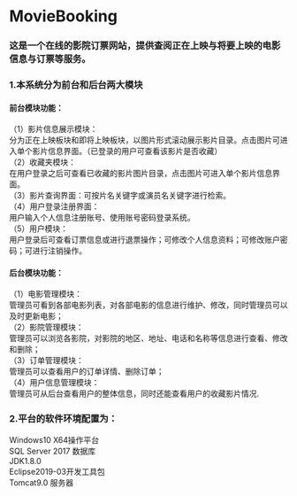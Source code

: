 # MovieBooking
### 这是一个在线的影院订票网站，提供查阅正在上映与将要上映的电影信息与订票等服务。<br>
### 1.本系统分为前台和后台两大模块<br>
  #### 前台模块功能：<br>
  （1）影片信息展示模块：<br>
       分为正在上映板块和即将上映板块，以图片形式滚动展示影片目录。点击图片可进入单个影片信息界面。（已登录的用户可查看该影片是否收藏）<br>
  （2）收藏夹模块：<br>
       在用户登录之后可查看已收藏的影片图片目录，点击图片可进入单个影片信息界面。<br>
  （3）影片查询界面：可按片名关键字或演员名关键字进行检索。<br>
  （4）用户登录注册界面：<br>
       用户输入个人信息注册账号、使用账号密码登录系统。<br>
  （5）用户模块：<br>
       用户登录后可查看订票信息或进行退票操作；可修改个人信息资料；可修改账户密码；可进行注销操作。<br>
  #### 后台模块功能：<br>
  （1）电影管理模块：<br>
       管理员可看到各部电影列表，对各部电影的信息进行维护、修改，同时管理员可以及时更新电影；<br>
  （2）影院管理模块：<br>
       管理员可以浏览各影院，对影院的地区、地址、电话和名称等信息进行查看、修改和删除；<br>
  （3）订单管理模块：<br>
       管理员可以查看用户的订单详情、删除订单；<br>
  （4）用户信息管理模块：<br>
       管理员可从后台查看用户的整体信息，同时还能查看用户的收藏影片情况.<br>
### 2.平台的软件环境配置为：<br>
  Windows10 X64操作平台<br>
  SQL Server 2017 数据库<br>
  JDK1.8.0<br>
  Eclipse2019-03开发工具包<br>
  Tomcat9.0 服务器<br>
